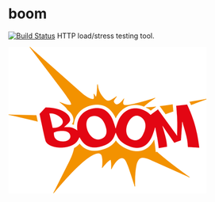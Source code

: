 # boom
[![Build Status](https://travis-ci.org/proliming/boom.svg?branch=master)](https://travis-ci.org/proliming/boom)
HTTP load/stress testing tool.

![](boom-logo.png)